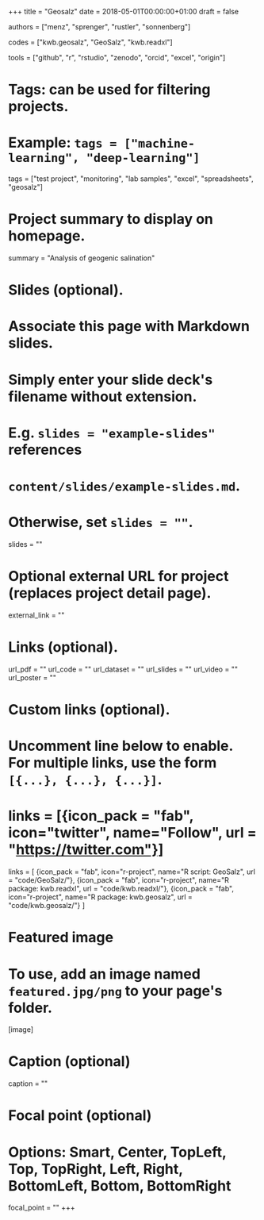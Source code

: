+++
title = "Geosalz"
date = 2018-05-01T00:00:00+01:00
draft = false

authors = ["menz", "sprenger", "rustler", "sonnenberg"]

codes = ["kwb.geosalz", "GeoSalz", "kwb.readxl"]

tools = ["github", "r", "rstudio", "zenodo", "orcid", "excel", "origin"]

# Tags: can be used for filtering projects.
# Example: `tags = ["machine-learning", "deep-learning"]`
tags = ["test project", "monitoring", "lab samples", "excel", "spreadsheets", "geosalz"]


# Project summary to display on homepage.
summary = "Analysis of geogenic salination"

# Slides (optional).
#   Associate this page with Markdown slides.
#   Simply enter your slide deck's filename without extension.
#   E.g. `slides = "example-slides"` references 
#   `content/slides/example-slides.md`.
#   Otherwise, set `slides = ""`.
slides = ""

# Optional external URL for project (replaces project detail page).
external_link = ""

# Links (optional).
url_pdf = ""
url_code = ""
url_dataset = ""
url_slides = ""
url_video = ""
url_poster = ""

# Custom links (optional).
#   Uncomment line below to enable. For multiple links, use the form `[{...}, {...}, {...}]`.
# links = [{icon_pack = "fab", icon="twitter", name="Follow", url = "https://twitter.com"}]
links = [
{icon_pack = "fab", icon="r-project", name="R script: GeoSalz", url = "code/GeoSalz/"}, 
{icon_pack = "fab", icon="r-project", name="R package: kwb.readxl", url = "code/kwb.readxl/"},
{icon_pack = "fab", icon="r-project", name="R package: kwb.geosalz", url = "code/kwb.geosalz/"}
]

# Featured image
# To use, add an image named `featured.jpg/png` to your page's folder. 
[image]
  # Caption (optional)
  caption = ""

  # Focal point (optional)
  # Options: Smart, Center, TopLeft, Top, TopRight, Left, Right, BottomLeft, Bottom, BottomRight
  focal_point = ""
+++
